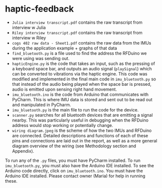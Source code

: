 # haptic-feedback
- ```Julia interview transcript.pdf``` contains the raw transcript from interview w Julia
- ```Riley interview transcript.pdf``` contains the raw transcript from interview w Riley
- ```cogs 402 raw data - Sheet1.pdf``` contains the raw data from the IMUs during the application example + graphs of that data
- ```find_bluetooth.py``` is a file used to find the address the RFDuino we were using was sending out. 
- ```hapticEngine.py``` is the code that takes an input, such as the pressing of a keyboard space bar, and outputs an audio signal (```playSignal```) which can be converted to vibrations via the haptic engine. This code was modified and implemented in the final main code in ```imu_bluetooth.py``` so that instead of the audio being played when the space bar is pressed, audio is emitted upon sensing right hand movement.
- ```imu_bluetooth.ino``` is the code from Arduino that communicates with PyCharm. This is where IMU data is stored and sent out to be read out and manipulated in PyCharm.
- ```imu_bluetooth.py``` is the main file to run the code for the device.
- ```scanner.py``` searches for all bluetooth devices that are emitting a signal nearby. This was particularly useful in debugging when the RFDuino address would stop working or potentially change.
- ```wiring diagram.jpeg``` is the scheme of how the two IMUs and RFDuino are connected. Detailed descriptions and functions of each of these pins and connections are laid out in the report, as well as a more general diagram overview of the wiring (see Methodology section and Appendix).  

To run any of the ```.py``` files, you must have PyCharm installed. To run ```imu_bluetooth.py```, you must also have the Arduino IDE installed. To see the Arduino code directly, click on ```imu_bluetooth.ino```. You must have the Arduino IDE installed. Please contact owner (Maria) for help in running these. 
